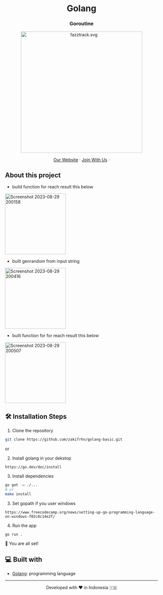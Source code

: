 <h1 align="center">
  Golang 
</h1>

<h3 align="center">
  Goroutine 
</h3>

<p align="center"><img src="https://yt3.ggpht.com/ytc/AKedOLT7YD9x6PiR-CfbBbFC3wz2WatiIZFrI_I0v-6k=s900-c-k-c0x00ffffff-no-rj" width="400px" alt="fazztrack.svg" /></p>

<p align="center">
    <a href="https://www.fazztrack.com/" target="blank">Our Website</a>
    ·
    <a href="https://www.fazztrack.com/class/backend-golang">Join With Us</a>
    ·
</p>

## About this project
- build function for reach result this below

<img width="200" height="200" alt="Screenshot 2023-08-29 200158" src="https://github.com/zakifrhn/golang-basic/assets/60335942/9c69be7d-f75c-4e4b-8967-a8257ada5a86">

- built genrandom from input string
  
<img width="200" height="auto" alt="Screenshot 2023-08-29 200416" src="https://github.com/zakifrhn/golang-basic/assets/60335942/e3e74276-ed13-4af1-ae48-85fc4511f990">

- built function for for reach result this below
<img width="200" height="auto" alt="Screenshot 2023-08-29 200507" src="https://github.com/zakifrhn/golang-basic/assets/60335942/765ed979-ab72-4576-97e2-d2c59c6d2a7d">



## 🛠️ Installation Steps

1. Clone the repository

```bash
git clone https://github.com/zakifrhn/golang-basic.git
```

or

2. Install golang in your dekstop 
```
https://go.dev/doc/install
```

3. Install dependencies

```bash
go get -u ./...
# or
make install
```

3. Set gopath if you user windows
```
https://www.freecodecamp.org/news/setting-up-go-programming-language-on-windows-f02c8c14e2f/
```

4. Run the app

```bash
go run .
```



🌟 You are all set!

## 💻 Built with

-   [Golang](https://go.dev/): programming language


<hr>
<p align="center">
Developed with ❤️ in Indonesia 	🇮🇩
</p>
